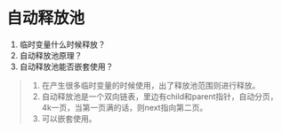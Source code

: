 # 自动释放池 
1. 临时变量什么时候释放？
2. 自动释放池原理？
3. 自动释放池能否嵌套使用？

> 1. 在产生很多临时变量的时候使用，出了释放池范围则进行释放。
> 2. 自动释放池是一个双向链表，里边有child和parent指针，自动分页，4k一页，当第一页满的话，则next指向第二页。
> 3. 可以嵌套使用。
> 
> 

